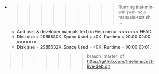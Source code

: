 * >>>>>>>>> Running inst-min-win-jwm-help-manuals-text.sh ...
  * Add user & developer manuals(text) in Help menu.
<<<<<<< HEAD
  * Disk size = 2986580K. Space Used = 40K. Runtime = 00:00:00:00.
=======
  * Disk size = 2986632K. Space Used = 40K. Runtime = 00:00:00:01.
>>>>>>> branch 'master' of https://github.com/limelime/cust-live-deb.git
